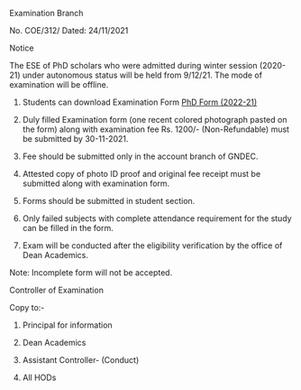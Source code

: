 Examination Branch

No. COE/312/ Dated: 24/11/2021

Notice

The ESE of PhD scholars who were admitted during winter session (2020-21) under autonomous status will be held from 9/12/21. The mode of examination will be offline.

1.	Students can download Examination Form [PhD Form (2022-21)](PhD.pdf)

2.	Duly filled Examination form (one recent colored photograph pasted on the form) along with examination fee Rs. 1200/- (Non-Refundable) must be submitted by 30-11-2021.

3.	Fee should be submitted only in the account branch of GNDEC.

4.	Attested copy of photo ID proof and original fee receipt must be submitted along with examination form.

5. Forms should be submitted in student section.

6. Only failed subjects with complete attendance requirement for the study can be filled in the form.

7.	Exam will be conducted after the eligibility verification by the office of Dean Academics.


Note: Incomplete form will not be accepted.


Controller of Examination

Copy to:-

1.	Principal for information

2.	Dean Academics

3.	Assistant Controller- (Conduct)

4.	All HODs
